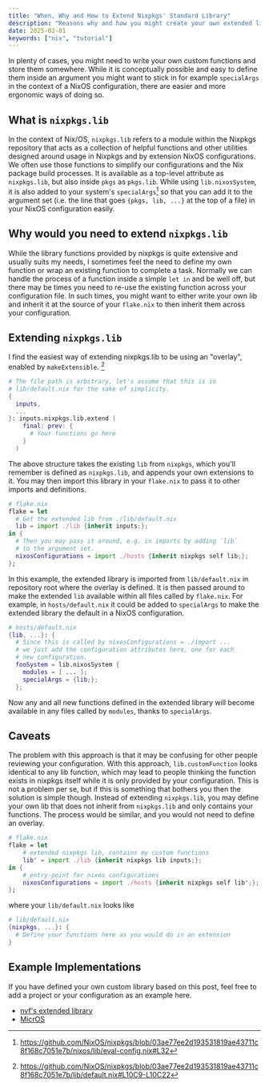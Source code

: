 ```yaml
---
title: "When, Why and How to Extend Nixpkgs' Standard Library"
description: "Reasons why and how you might create your own extended library"
date: 2025-02-01
keywords: ["nix", "tutorial"]
---
```


In plenty of cases, you might need to write your own custom functions and store
them somewhere. While it is conceptually possible and easy to define them inside
an argument you might want to stick in for example `specialArgs` in the context
of a NixOS configuration, there are easier and more ergonomic ways of doing so.

## What is `nixpkgs.lib`

In the context of Nix/OS, `nixpkgs.lib` refers to a module within the Nixpkgs
repository that acts as a collection of helpful functions and other utilities
designed around usage in Nixpkgs and by extension NixOS configurations. We often
use those functions to simplify our configurations and the Nix package build
processes. It is available as a top-level attribute as `nixpkgs.lib`, but also
inside `pkgs` as `pkgs.lib`. While using `lib.nixosSystem`, it is also added to
your system's `specialArgs`[^1] so that you can add it to the argument set (i.e.
the line that goes `{pkgs, lib, ...}` at the top of a file) in your NixOS
configuration easily.

## Why would you need to extend `nixpkgs.lib`

While the library functions provided by nixpkgs is quite extensive and usually
suits my needs, I sometimes feel the need to define my own function or wrap an
existing function to complete a task. Normally we can handle the process of a
function inside a simple `let in` and be well off, but there may be times you
need to re-use the existing function across your configuration file. In such
times, you might want to either write your own lib and inherit it at the source
of your `flake.nix` to then inherit them across your configuration.

## Extending `nixpkgs.lib`

I find the easiest way of extending nixpkgs.lib to be using an "overlay",
enabled by `makeExtensible`. [^2]

```nix
# The file path is arbitrary, let's assume that this is in
# lib/default.nix for the sake of simplicity.
{
  inputs,
  ...
}: inputs.nixpkgs.lib.extend (
    final: prev: {
      # Your functions go here
    }
  )
```

The above structure takes the existing `lib` from `nixpkgs`, which you'll
remember is defined as `nixpkgs.lib`, and appends your own extensions to it. You
may then import this library in your `flake.nix` to pass it to other imports and
definitions.

```nix
# flake.nix
flake = let
  # Get the extended lib from ./lib/default.nix
  lib = import ./lib {inherit inputs;};
in {
  # Then you may pass it around, e.g. in imports by adding `lib`
  # to the argument set.
  nixosConfigurations = import ./hosts {inherit nixpkgs self lib;};
};
```

In this example, the extended library is imported from `lib/default.nix` in
repository root where the overlay is defined. It is then passed around to make
the extended `lib` available within all files called by `flake.nix`. For
example, in `hosts/default.nix` it could be added to `specialArgs` to make the
extended library the default in a NixOS configuration.

```nix
# hosts/default.nix
{lib, ...}: {
  # Since this is called by nixosConfigurations = ./import ...
  # we just add the configuration attributes here, one for each
  # new configuration.
  fooSystem = lib.nixosSystem {
    modules = [ ... ];
    specialArgs = {lib;};
  };
```

Now any and all new functions defined in the extended library will become
available in any files called by `modules`, thanks to `specialArgs`.

## Caveats

The problem with this approach is that it may be confusing for other people
reviewing your configuration. With this approach, `lib.customFunction` looks
identical to any lib function, which may lead to people thinking the function
exists in nixpkgs itself while it is only provided by your configuration. This
is not a problem per se, but if this is something that bothers you then the
solution is simple though. Instead of extending `nixpkgs.lib`, you may define
your own lib that does not inherit from `nixpkgs.lib` and only contains your
functions. The process would be similar, and you would not need to define an
overlay.

```nix
# flake.nix
flake = let
    # extended nixpkgs lib, contains my custom functions
    lib' = import ./lib {inherit nixpkgs lib inputs;};
in {
    # entry-point for nixos configurations
    nixosConfigurations = import ./hosts {inherit nixpkgs self lib';};
};
```

where your `lib/default.nix` looks like

```nix
# lib/default.nix
{nixpkgs, ...}: {
  # Define your functions here as you would do in an extension
}
```

## Example Implementations

If you have defined your own custom library based on this post, feel free to add
a project or your configuration as an example here.

- [nvf's extended library](https://github.com/NotAShelf/nvf/blob/main/lib/stdlib-extended.nix)
- [MicrOS](https://github.com/snugnug/micros/blob/50db7e1c8e1633566c43190976bf2f6ac43f12ff/flake.nix#L86)

[^1]: https://github.com/NixOS/nixpkgs/blob/03ae77ee2d193531819ae43711c8f168c7051e7b/nixos/lib/eval-config.nix#L32

[^2]: https://github.com/NixOS/nixpkgs/blob/03ae77ee2d193531819ae43711c8f168c7051e7b/lib/default.nix#L10C9-L10C22
